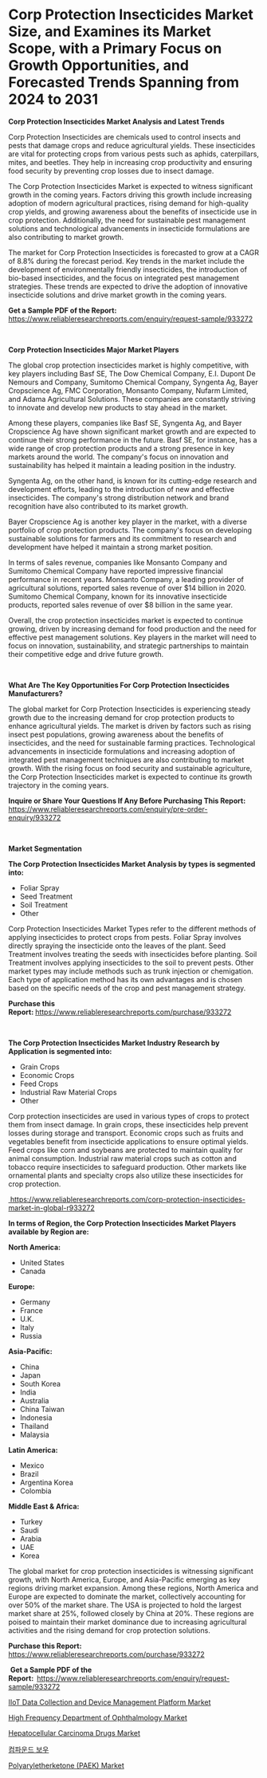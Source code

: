 <p><h1>Corp Protection Insecticides Market Size, and Examines its Market Scope, with a Primary Focus on Growth Opportunities, and Forecasted Trends Spanning from 2024 to 2031</h1></p><p><strong>Corp Protection Insecticides Market Analysis and Latest Trends</strong></p>
<p><p>Corp Protection Insecticides are chemicals used to control insects and pests that damage crops and reduce agricultural yields. These insecticides are vital for protecting crops from various pests such as aphids, caterpillars, mites, and beetles. They help in increasing crop productivity and ensuring food security by preventing crop losses due to insect damage.</p><p>The Corp Protection Insecticides Market is expected to witness significant growth in the coming years. Factors driving this growth include increasing adoption of modern agricultural practices, rising demand for high-quality crop yields, and growing awareness about the benefits of insecticide use in crop protection. Additionally, the need for sustainable pest management solutions and technological advancements in insecticide formulations are also contributing to market growth.</p><p>The market for Corp Protection Insecticides is forecasted to grow at a CAGR of 8.8% during the forecast period. Key trends in the market include the development of environmentally friendly insecticides, the introduction of bio-based insecticides, and the focus on integrated pest management strategies. These trends are expected to drive the adoption of innovative insecticide solutions and drive market growth in the coming years.</p></p>
<p><strong>Get a Sample PDF of the Report:&nbsp;</strong> <a href="https://www.reliableresearchreports.com/enquiry/request-sample/933272">https://www.reliableresearchreports.com/enquiry/request-sample/933272</a></p>
<p>&nbsp;</p>
<p><strong>Corp Protection Insecticides Major Market Players</strong></p>
<p><p>The global crop protection insecticides market is highly competitive, with key players including Basf SE, The Dow Chemical Company, E.I. Dupont De Nemours and Company, Sumitomo Chemical Company, Syngenta Ag, Bayer Cropscience Ag, FMC Corporation, Monsanto Company, Nufarm Limited, and Adama Agricultural Solutions. These companies are constantly striving to innovate and develop new products to stay ahead in the market.</p><p>Among these players, companies like Basf SE, Syngenta Ag, and Bayer Cropscience Ag have shown significant market growth and are expected to continue their strong performance in the future. Basf SE, for instance, has a wide range of crop protection products and a strong presence in key markets around the world. The company's focus on innovation and sustainability has helped it maintain a leading position in the industry.</p><p>Syngenta Ag, on the other hand, is known for its cutting-edge research and development efforts, leading to the introduction of new and effective insecticides. The company's strong distribution network and brand recognition have also contributed to its market growth.</p><p>Bayer Cropscience Ag is another key player in the market, with a diverse portfolio of crop protection products. The company's focus on developing sustainable solutions for farmers and its commitment to research and development have helped it maintain a strong market position.</p><p>In terms of sales revenue, companies like Monsanto Company and Sumitomo Chemical Company have reported impressive financial performance in recent years. Monsanto Company, a leading provider of agricultural solutions, reported sales revenue of over $14 billion in 2020. Sumitomo Chemical Company, known for its innovative insecticide products, reported sales revenue of over $8 billion in the same year.</p><p>Overall, the crop protection insecticides market is expected to continue growing, driven by increasing demand for food production and the need for effective pest management solutions. Key players in the market will need to focus on innovation, sustainability, and strategic partnerships to maintain their competitive edge and drive future growth.</p></p>
<p>&nbsp;</p>
<p><strong>What Are The Key Opportunities For Corp Protection Insecticides Manufacturers?</strong></p>
<p><p>The global market for Corp Protection Insecticides is experiencing steady growth due to the increasing demand for crop protection products to enhance agricultural yields. The market is driven by factors such as rising insect pest populations, growing awareness about the benefits of insecticides, and the need for sustainable farming practices. Technological advancements in insecticide formulations and increasing adoption of integrated pest management techniques are also contributing to market growth. With the rising focus on food security and sustainable agriculture, the Corp Protection Insecticides market is expected to continue its growth trajectory in the coming years.</p></p>
<p><strong>Inquire or Share Your Questions If Any Before Purchasing This Report:</strong> <a href="https://www.reliableresearchreports.com/enquiry/pre-order-enquiry/933272">https://www.reliableresearchreports.com/enquiry/pre-order-enquiry/933272</a></p>
<p>&nbsp;</p>
<p><strong>Market Segmentation</strong></p>
<p><strong>The Corp Protection Insecticides Market Analysis by types is segmented into:</strong></p>
<p><ul><li>Foliar Spray</li><li>Seed Treatment</li><li>Soil Treatment</li><li>Other</li></ul></p>
<p><p>Corp Protection Insecticides Market Types refer to the different methods of applying insecticides to protect crops from pests. Foliar Spray involves directly spraying the insecticide onto the leaves of the plant. Seed Treatment involves treating the seeds with insecticides before planting. Soil Treatment involves applying insecticides to the soil to prevent pests. Other market types may include methods such as trunk injection or chemigation. Each type of application method has its own advantages and is chosen based on the specific needs of the crop and pest management strategy.</p></p>
<p><strong>Purchase this Report:&nbsp;</strong><a href="https://www.reliableresearchreports.com/purchase/933272">https://www.reliableresearchreports.com/purchase/933272</a></p>
<p>&nbsp;</p>
<p><strong>The Corp Protection Insecticides Market Industry Research by Application is segmented into:</strong></p>
<p><ul><li>Grain Crops</li><li>Economic Crops</li><li>Feed Crops</li><li>Industrial Raw Material Crops</li><li>Other</li></ul></p>
<p><p>Corp protection insecticides are used in various types of crops to protect them from insect damage. In grain crops, these insecticides help prevent losses during storage and transport. Economic crops such as fruits and vegetables benefit from insecticide applications to ensure optimal yields. Feed crops like corn and soybeans are protected to maintain quality for animal consumption. Industrial raw material crops such as cotton and tobacco require insecticides to safeguard production. Other markets like ornamental plants and specialty crops also utilize these insecticides for crop protection.</p></p>
<p><a href="https://www.reliableresearchreports.com/corp-protection-insecticides-market-in-global-r933272">&nbsp;https://www.reliableresearchreports.com/corp-protection-insecticides-market-in-global-r933272</a></p>
<p><strong>In terms of Region, the Corp Protection Insecticides Market Players available by Region are:</strong></p>
<p>
    <p> <strong> North America: </strong>
        <ul>
            <li>United States</li>
            <li>Canada</li>
        </ul>
        </p> 
    <p> <strong> Europe: </strong>
        <ul>
            <li>Germany</li>
            <li>France</li>
            <li>U.K.</li>
            <li>Italy</li>
            <li>Russia</li>
        </ul>
        </p> 
    <p> <strong> Asia-Pacific: </strong>
        <ul>
            <li>China</li>
            <li>Japan</li>
            <li>South Korea</li>
            <li>India</li>
            <li>Australia</li>
            <li>China Taiwan</li>
            <li>Indonesia</li>
            <li>Thailand</li>
            <li>Malaysia</li>
        </ul>
        </p> 
    <p> <strong> Latin America: </strong>
        <ul>
            <li>Mexico</li>
            <li>Brazil</li>
            <li>Argentina Korea</li>
            <li>Colombia</li>
        </ul>
        </p> 
    <p> <strong> Middle East & Africa: </strong>
        <ul>
            <li>Turkey</li>
            <li>Saudi</li>
            <li>Arabia</li>
            <li>UAE</li>
            <li>Korea</li>
        </ul>
    </p>
    </p>
<p><p>The global market for crop protection insecticides is witnessing significant growth, with North America, Europe, and Asia-Pacific emerging as key regions driving market expansion. Among these regions, North America and Europe are expected to dominate the market, collectively accounting for over 50% of the market share. The USA is projected to hold the largest market share at 25%, followed closely by China at 20%. These regions are poised to maintain their market dominance due to increasing agricultural activities and the rising demand for crop protection solutions.</p></p>
<p><strong>Purchase this Report: </strong><a href="https://www.reliableresearchreports.com/purchase/933272">https://www.reliableresearchreports.com/purchase/933272</a></p>
<p>&nbsp;<strong>Get a Sample PDF of the Report:&nbsp;&nbsp;</strong><a href="https://www.reliableresearchreports.com/enquiry/request-sample/933272">https://www.reliableresearchreports.com/enquiry/request-sample/933272</a></p>
<p><strong></strong></p>
<p><p><a href="https://medium.com/@justin.wright5348/iiot-data-collection-and-device-management-platform-market-trends-a-detailed-study-of-its-market-c7275c647c1b">IIoT Data Collection and Device Management Platform Market</a></p><p><a href="https://github.com/sofayahoo2023/Market-Research-Report-List-6/blob/main/high-frequency-department-of-ophthalmology-market.md">High Frequency Department of Ophthalmology Market</a></p><p><a href="https://medium.com/@noelkunzei1/global-hepatocellular-carcinoma-drugs-market-focus-on-application-end-use-industry-type-cf0b59d7e4c7">Hepatocellular Carcinoma Drugs Market</a></p><p><a href="https://medium.com/@addiehirthe50/%EA%B8%80%EB%A1%9C%EB%B2%8C-%EB%B3%B5%ED%95%A9%ED%99%9C-%EC%8B%9C%EC%9E%A5-%ED%99%98%EA%B2%BD%EC%9D%84-%ED%83%90%EC%83%89%ED%95%98%EB%A9%B4-%ED%8A%B8%EB%A0%8C%EB%93%9C-%EC%98%88%EC%B8%A1-%EB%B0%8F-%EC%98%81%ED%96%A5-%EB%B6%84%EC%84%9D-2024-2031-%EC%9D%80-173%ED%8E%98%EC%9D%B4%EC%A7%80%EC%97%90-%EA%B1%B8%EC%B3%90-%EB%8B%A4%EB%A3%A8%EC%96%B4%EC%A7%91%EB%8B%88%EB%8B%A4-6bdc1ac7cdb9">컴파운드 보우</a></p><p><a href="https://issuu.com/reportprime-2/docs/polyaryletherketone-paek-market-siz_10a76374dda3b9">Polyaryletherketone (PAEK) Market</a></p></p>